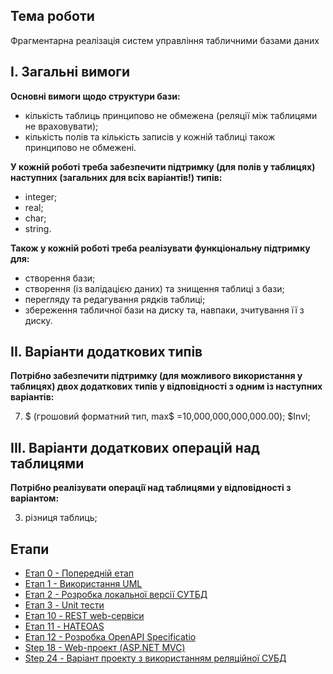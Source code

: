 ## Тема роботи

Фрагментарна реалізація систем управління табличними базами даних

## І. Загальні вимоги

**Основні вимоги щодо структури бази:**

- кількість таблиць принципово не обмежена (реляції між таблицями не враховувати);
- кількість полів та кількість записів у кожній таблиці також принципово не обмежені.

**У кожній роботі треба забезпечити підтримку (для полів у таблицях) наступних (загальних для всіх варіантів!) типів:**

- integer;
- real;
- char;
- string.

**Також у кожній роботі треба реалізувати функціональну підтримку для:**

- створення бази;
- створення (із валідацією даних) та знищення таблиці з бази;
- перегляду та редагування рядків таблиці;
- збереження табличної бази на диску та, навпаки, зчитування її з диску.

## ІІ. Варіанти додаткових типів

**Потрібно забезпечити підтримку (для можливого використання у таблицях) двох додаткових типів у відповідності з одним із наступних варіантів:**

7) $ (грошовий форматний тип, max$ =10,000,000,000,000.00); $Invl;

## ІІІ. Варіанти додаткових операцiй над таблицями

**Потрібно реалізувати операцiї над таблицями у відповідності з варіантом:**

3) рiзниця таблиць;

## Етапи

- [Етап 0 - Попередній етап](https://github.com/zavtor/IT-lab/blob/main/lab/stage0.md)
- [Етап 1 - Використання UML](https://github.com/zavtor/IT-lab/blob/main/lab/stage1.md)
- [Етап 2 - Розробка локальної версії СУТБД](https://github.com/zavtor/IT-lab/blob/main/lab/stage2.md)
- [Етап 3 - Unit тести]()
- [Етап 10 - REST web-сервіси]()
- [Етап 11 - HATEOAS]()
- [Етап 12 - Розробка OpenAPI Specificatio]()
- [Step 18 - Web-проект (ASP.NET MVC)]()
- [Step 24 - Варіант проекту з використанням реляційної СУБД]()
